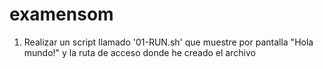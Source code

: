 # examensom
1. Realizar un script llamado '01-RUN.sh' que muestre por pantalla "Hola mundo!"  y la ruta de acceso donde he creado el archivo 
